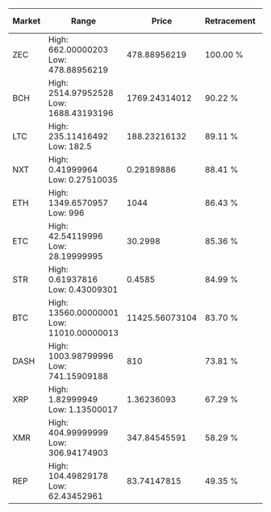 | Market | Range | Price| Retracement | Doubles to 50% |
| --- | --- | --- | --- | --- |
| ZEC | High: 662.00000203<br />Low: 478.88956219 | 478.88956219 | 100.00 % | 1.19 |
| BCH | High: 2514.97952528<br />Low: 1688.43193196 | 1769.24314012 | 90.22 % | 1.19 |
| LTC | High: 235.11416492<br />Low: 182.5 | 188.23216132 | 89.11 % | 1.11 |
| NXT | High: 0.41999964<br />Low: 0.27510035 | 0.29189886 | 88.41 % | 1.19 |
| ETH | High: 1349.6570957<br />Low: 996 | 1044 | 86.43 % | 1.12 |
| ETC | High: 42.54119996<br />Low: 28.19999995 | 30.2998 | 85.36 % | 1.17 |
| STR | High: 0.61937816<br />Low: 0.43009301 | 0.4585 | 84.99 % | 1.14 |
| BTC | High: 13560.00000001<br />Low: 11010.00000013 | 11425.56073104 | 83.70 % | 1.08 |
| DASH | High: 1003.98799996<br />Low: 741.15909188 | 810 | 73.81 % | 1.08 |
| XRP | High: 1.82999949<br />Low: 1.13500017 | 1.36236093 | 67.29 % | 1.09 |
| XMR | High: 404.99999999<br />Low: 306.94174903 | 347.84545591 | 58.29 % | 1.02 |
| REP | High: 104.49829178<br />Low: 62.43452961 | 83.74147815 | 49.35 % | 0.00 |
